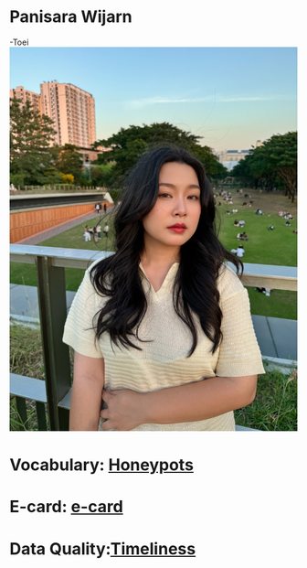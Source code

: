 # Panisara Wijarn
-Toei
![profile](img/IMG_6065.jpeg)

# Vocabulary: [Honeypots](honeypots.md)
# E-card: [e-card](e-card.md)
# Data Quality:[Timeliness](Timeliness.md)
